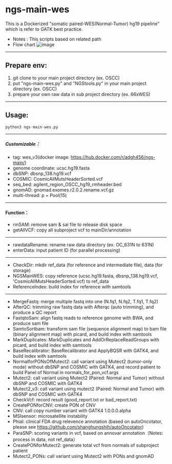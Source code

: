 # ngs-main-wes
This is a Dockerized "somatic paired-WES(Normal-Tumor) hg19 pipeline" which is refer to GATK best practice.
- Notes : This scripts based on related path
- Flow chart
![image](https://github.com/shanghungshih/ngs-main-wes/blob/master/Guide.png)
- - -
## Prepare env:
1. git clone to your main project directory (ex. OSCC)
2. put "ngs-main-wes.py" and "NGStools.py" in your main project directory (ex. OSCC)
3. prepare your own raw data in sub project directory (ex. 66xWES)
- - -
## Usage: 
```python
python3 ngs-main-wes.py
```
- - -
##### Customizable：
- tag: wes_v3(docker image: https://hub.docker.com/r/adgh456/ngs-main/)
- genome coordinate: ucsc.hg19.fasta
- dbSNP: dbsnp_138.hg19.vcf
- COSMIC: CosmicAllMutsHeaderSorted.vcf
- seq_bed: agilent_region_OSCC_hg19_rmheader.bed
- gnomAD: gnomad.exomes.r2.0.2.rename.vcf.gz
- multi-thread: p = Pool(15)
- - -
#### Function：
- rmSAM: remove sam & sai file to release disk space
- getAllVCF: copy all subproject vcf to mainDir/annotation
- - -
- rawdataRename: rename raw data directory (ex. OC_631N to 631N)
- enterData: input patient ID (for parallel processing)
- - -
- CheckDir: mkdir ref_data (for reference and intermediate file), data (for storage)
- NGSMainWES: copy reference (ucsc.hg19.fasta, dbsnp_138.hg19.vcf, 'CosmicAllMutsHeaderSorted.vcf) to ref_data
- ReferenceIndex: build index for reference with samtools
- - -
- MergeFastq: merge multiple fastq into one (N.fq1, N.fq2, T.fq1, T.fq2)
- AfterQC: trimming raw fastq data with Afterqc (auto trimming), and produce a QC report
- FastqtoSam: align fastq reads to reference genome with BWA, and produce sam file
- SamtoSortbam: transform sam file (sequence alignment map) to bam file (binary alignment map) with picard, and build index with samtools
- MarkDuplicates: MarkDuplicates and AddOrReplaceReadGroups with picard, and build index with samtools
- BaseRecalibrator: BaseRecalibrator and ApplyBQSR with GATK4, and build index with samtools
- NormalforPONsOfMutect2: call variant using Mutect2 (tumor-only mode) without dbSNP and COSMIC with GATK4, and record patient to build Panel of Normal in normals_for_pon_vcf.args
- Mutect2: call variant using Mutect2 (Paired: Normal and Tumor) without dbSNP and COSMIC with GATK4
- Mutect2_v3: call variant using mutect2 (Paired: Normal and Tumor) with dbSNP and COSMIC with GATK4
- CheckVcf: record result (good_report.txt or bad_report.txt)
- CreatePONforCNV: create PON of CNV
- CNV: call copy number variant with GATK4 1.0.0.0.alpha
- MSIsensor: microsatellite instability
- Phial: clinical FDA drug relevence annotation
(based on autoOncotator, please see https://github.com/shanghungshih/autoOncotator)
- ParaSNP: scoring variants in vcf, based on annovar annotation（Notes: process in data, not ref_data）
- CreatePONforMutect2: generate total vcf from normals of subproject patient
- Mutect2_PONs: call variant using Mutect2 with PONs and gnomAD
